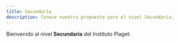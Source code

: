```yaml
---
title: Secundaria
description: Conoce nuestra propuesta para el nivel Secundaria.
---
```


Bienvenido al nivel **Secundaria** del Instituto Piaget.
